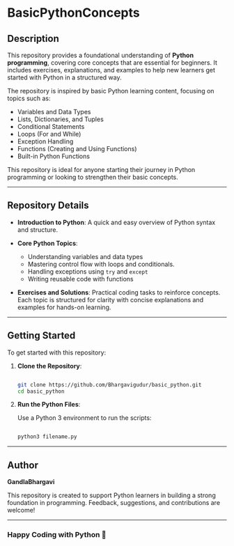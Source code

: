 # BasicPythonConcepts

## Description

This repository provides a foundational understanding of **Python programming**, covering core concepts that are essential for beginners. It includes exercises, explanations, and examples to help new learners get started with Python in a structured way.

The repository is inspired by basic Python learning content, focusing on topics such as:

- Variables and Data Types
- Lists, Dictionaries, and Tuples
- Conditional Statements
- Loops (For and While)
- Exception Handling
- Functions (Creating and Using Functions)
- Built-in Python Functions

This repository is ideal for anyone starting their journey in Python programming or looking to strengthen their basic concepts.

---

## Repository Details

- **Introduction to Python**: A quick and easy overview of Python syntax and structure.

- **Core Python Topics**:
  - Understanding variables and data types
  - Mastering control flow with loops and conditionals.
  - Handling exceptions using `try` and `except`
  - Writing reusable code with functions

- **Exercises and Solutions**:
 Practical coding  tasks to reinforce concepts.
 Each topic is structured for clarity with concise explanations and examples for hands-on learning.

---

## Getting Started

To get started with this repository:

1. **Clone the Repository**:

   ```bash

   git clone https://github.com/Bhargavigudur/basic_python.git
   cd basic_python

   ```

2. **Run the Python Files**:

   Use a Python 3 environment to run the scripts:

   ```bash

   python3 filename.py

   ```

---

## Author

**GandlaBhargavi**

This repository is created to support Python learners in building a strong foundation in programming. Feedback, suggestions, and contributions are welcome!


---

### Happy Coding with Python 🐍
